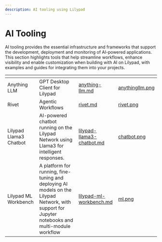 ```yaml
---
description: AI tooling using Lilypad
---
```


# AI Tooling

AI tooling provides the essential infrastructure and frameworks that support the development, deployment and monitoring of AI-powered applications. This section highlights tools that help streamline workflows, enhance visibility and enable customization when building with AI on Lilypad, with examples and guides for integrating them into your projects.

<table data-view="cards"><thead><tr><th></th><th></th><th data-hidden data-card-target data-type="content-ref"></th><th data-hidden data-card-cover data-type="files"></th></tr></thead><tbody><tr><td>Anything LLM</td><td>GPT Desktop Client for Lilypad</td><td><a href="anything-llm.md">anything-llm.md</a></td><td><a href="../../.gitbook/assets/anythingllm.png">anythingllm.png</a></td></tr><tr><td>Rivet</td><td>Agentic Workflows</td><td><a href="rivet.md">rivet.md</a></td><td><a href="../../.gitbook/assets/rivet.png">rivet.png</a></td></tr><tr><td>Lilypad Llama3 Chatbot</td><td>AI-powered chatbot running on the Lilypad Network using Llama3 for intelligent responses.</td><td><a href="lilypad-llama3-chatbot.md">lilypad-llama3-chatbot.md</a></td><td><a href="../../.gitbook/assets/chatbot.png">chatbot.png</a></td></tr><tr><td>Lilypad ML Workbench</td><td>A platform for running, fine-tuning and deploying AI models on the Lilypad Network, with support for Jupyter notebooks and multi-module workflow</td><td><a href="lilypad-ml-workbench.md">lilypad-ml-workbench.md</a></td><td><a href="../../.gitbook/assets/ml.png">ml.png</a></td></tr></tbody></table>

